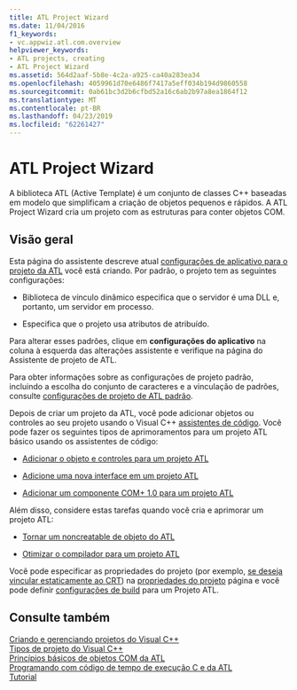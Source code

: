 ```yaml
---
title: ATL Project Wizard
ms.date: 11/04/2016
f1_keywords:
- vc.appwiz.atl.com.overview
helpviewer_keywords:
- ATL projects, creating
- ATL Project Wizard
ms.assetid: 564d2aaf-5b8e-4c2a-a925-ca40a283ea34
ms.openlocfilehash: 4059961d70e6486f7417a5eff034b194d9860558
ms.sourcegitcommit: 0ab61bc3d2b6cfbd52a16c6ab2b97a8ea1864f12
ms.translationtype: MT
ms.contentlocale: pt-BR
ms.lasthandoff: 04/23/2019
ms.locfileid: "62261427"
---
```

# <a name="atl-project-wizard"></a>ATL Project Wizard

A biblioteca ATL (Active Template) é um conjunto de classes C++ baseadas em modelo que simplificam a criação de objetos pequenos e rápidos. A ATL Project Wizard cria um projeto com as estruturas para conter objetos COM.

## <a name="overview"></a>Visão geral

Esta página do assistente descreve atual [configurações de aplicativo para o projeto da ATL](../../atl/reference/application-settings-atl-project-wizard.md) você está criando. Por padrão, o projeto tem as seguintes configurações:

- Biblioteca de vínculo dinâmico especifica que o servidor é uma DLL e, portanto, um servidor em processo.

- Especifica que o projeto usa atributos de atribuído.

Para alterar esses padrões, clique em **configurações do aplicativo** na coluna à esquerda das alterações assistente e verifique na página do Assistente de projeto de ATL.

Para obter informações sobre as configurações de projeto padrão, incluindo a escolha do conjunto de caracteres e a vinculação de padrões, consulte [configurações de projeto de ATL padrão](../../atl/reference/default-atl-project-configurations.md).

Depois de criar um projeto da ATL, você pode adicionar objetos ou controles ao seu projeto usando o Visual C++ [assistentes de código](../../ide/adding-functionality-with-code-wizards-cpp.md). Você pode fazer os seguintes tipos de aprimoramentos para um projeto ATL básico usando os assistentes de código:

- [Adicionar o objeto e controles para um projeto ATL](../../atl/reference/adding-objects-and-controls-to-an-atl-project.md)

- [Adicione uma nova interface em um projeto ATL](../../atl/reference/adding-a-new-interface-in-an-atl-project.md)

- [Adicionar um componente COM+ 1.0 para um projeto ATL](../../atl/reference/adding-an-atl-com-plus-1-0-component.md)

Além disso, considere estas tarefas quando você cria e aprimorar um projeto ATL:

- [Tornar um noncreatable de objeto do ATL](../../atl/reference/making-an-atl-object-noncreatable.md)

- [Otimizar o compilador para um projeto ATL](../../atl/reference/specifying-compiler-optimization-for-an-atl-project.md)

Você pode especificar as propriedades do projeto (por exemplo, [se deseja vincular estaticamente ao CRT](../../atl/programming-with-atl-and-c-run-time-code.md)) na [propriedades do projeto](../../build/reference/general-property-page-project.md) página e você pode definir [configurações de build](/visualstudio/ide/understanding-build-configurations) para um Projeto ATL.

## <a name="see-also"></a>Consulte também

[Criando e gerenciando projetos do Visual C++](../../build/creating-and-managing-visual-cpp-projects.md)<br/>
[Tipos de projeto do Visual C++](../../build/reference/visual-cpp-project-types.md)<br/>
[Princípios básicos de objetos COM da ATL](../../atl/fundamentals-of-atl-com-objects.md)<br/>
[Programando com código de tempo de execução C e da ATL](../../atl/programming-with-atl-and-c-run-time-code.md)<br/>
[Tutorial](../../atl/active-template-library-atl-tutorial.md)
